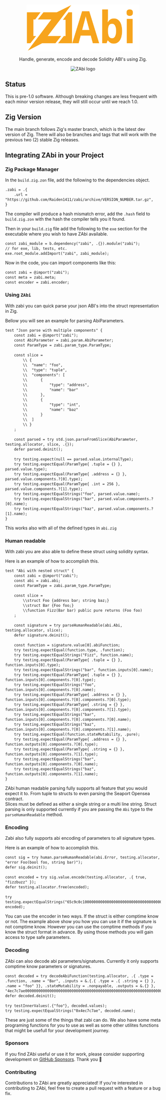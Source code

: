 <br/>

<p align="center">
    <picture>
      <source media="(prefers-color-scheme: dark)" srcset="https://raw.githubusercontent.com/Raiden1411/zabi/main/.github/zabi.svg">
      <img alt="ZAbi logo" src="https://raw.githubusercontent.com/Raiden1411/zabi/main/.github/zabi.svg" width="auto" height="150">
    </picture>
</p>

<p align="center">
  Handle, generate, encode and decode Solidity ABI's using Zig. 
<p>

<p align="center">
  <picture>
    <source media="(prefers-color-scheme: dark)" srcset="https://codecov.io/github/Raiden1411/zabi/graph/badge.svg">
    <img alt="ZAbi logo" src="https://codecov.io/github/Raiden1411/zabi/graph/badge.svg" width="auto" height="25">
  </picture>
<p>

## Status
This is pre-1.0 software. Although breaking changes are less frequent with each minor version release,
they will still occur until we reach 1.0.

## Zig Version
The main branch follows Zig's master branch, which is the latest dev version of Zig. There will also be 
branches and tags that will work with the previous two (2) stable Zig releases.

## Integrating ZAbi in your Project
### Zig Package Manager
In the `build.zig.zon` file, add the following to the dependencies object.

```zig
.zabi = .{
    .url = "https://github.com/Raiden1411/zabi/archive/VERSION_NUMBER.tar.gz",
}
```

The compiler will produce a hash mismatch error, add the `.hash` field to `build.zig.zon`
with the hash the compiler tells you it found.

Then in your `build.zig` file add the following to the `exe` section for the executable where you wish to have ZAbi available.

```zig
const zabi_module = b.dependency("zabi", .{}).module("zabi");
// for exe, lib, tests, etc.
exe.root_module.addImport("zabi", zabi_module);
```

Now in the code, you can import components like this:

```zig
const zabi = @import("zabi");
const meta = zabi.meta;
const encoder = zabi.encoder;
```

### Using `ZAbi`

With zabi you can quick parse your json ABI's into the struct representation in Zig.

Bellow you will see an example for parsing AbiParameters.

```zig
test "Json parse with multiple components" {
    const zabi = @import("zabi");
    const AbiParameter = zabi.param.AbiParameter;
    const ParamType = zabi.param_type.ParamType;

    const slice =
        \\ {
        \\  "name": "foo",
        \\  "type": "tuple",
        \\  "components": [
        \\      {
        \\          "type": "address",
        \\          "name": "bar"
        \\      },
        \\      {
        \\          "type": "int",
        \\          "name": "baz"
        \\      }
        \\  ]
        \\ }
    ;

    const parsed = try std.json.parseFromSlice(AbiParameter, testing.allocator, slice, .{});
    defer parsed.deinit();

    try testing.expect(null == parsed.value.internalType);
    try testing.expectEqual(ParamType{ .tuple = {} }, parsed.value.type);
    try testing.expectEqual(ParamType{ .address = {} }, parsed.value.components.?[0].type);
    try testing.expectEqual(ParamType{ .int = 256 }, parsed.value.components.?[1].type);
    try testing.expectEqualStrings("foo", parsed.value.name);
    try testing.expectEqualStrings("bar", parsed.value.components.?[0].name);
    try testing.expectEqualStrings("baz", parsed.value.components.?[1].name);
}

```

This works also with all of the defined types in `abi.zig`

### Human readable

With zabi you are also able to define these struct using solidity syntax.

Here is an example of how to accomplish this.

```zig
test "Abi with nested struct" {
    const zabi = @import("zabi");
    const abi = zabi.abi;
    const ParamType = zabi.param_type.ParamType;

    const slice =
        \\struct Foo {address bar; string baz;}
        \\struct Bar {Foo foo;}
        \\function Fizz(Bar bar) public pure returns (Foo foo)
    ;

    const signature = try parseHumanReadable(abi.Abi, testing.allocator, slice);
    defer signature.deinit();

    const function = signature.value[0].abiFunction;
    try testing.expectEqual(function.type, .function);
    try testing.expectEqualStrings("Fizz", function.name);
    try testing.expectEqual(ParamType{ .tuple = {} }, function.inputs[0].type);
    try testing.expectEqualStrings("bar", function.inputs[0].name);
    try testing.expectEqual(ParamType{ .tuple = {} }, function.inputs[0].components.?[0].type);
    try testing.expectEqualStrings("foo", function.inputs[0].components.?[0].name);
    try testing.expectEqual(ParamType{ .address = {} }, function.inputs[0].components.?[0].components.?[0].type);
    try testing.expectEqual(ParamType{ .string = {} }, function.inputs[0].components.?[0].components.?[1].type);
    try testing.expectEqualStrings("bar", function.inputs[0].components.?[0].components.?[0].name);
    try testing.expectEqualStrings("baz", function.inputs[0].components.?[0].components.?[1].name);
    try testing.expectEqual(function.stateMutability, .pure);
    try testing.expectEqual(ParamType{ .address = {} }, function.outputs[0].components.?[0].type);
    try testing.expectEqual(ParamType{ .string = {} }, function.outputs[0].components.?[1].type);
    try testing.expectEqualStrings("bar", function.outputs[0].components.?[0].name);
    try testing.expectEqualStrings("baz", function.outputs[0].components.?[1].name);
}
```

ZAbi human readable parsing fully supports all feature that you would expect it to. From tuple to structs to even parsing the Seaport Opensea contract. \
Slices must be defined as either a single string or a multi line string.
Struct parsing is only supported currently if you are passing the `Abi` type to the `parseHumanReadable` method.

### Encoding

Zabi also fully supports abi encoding of parameters to all signature types.

Here is an example of how to accomplish this.

```zig
const sig = try human.parseHumanReadable(abi.Error, testing.allocator, "error Foo(bool foo, string bar)");
defer sig.deinit();

const encoded = try sig.value.encode(testing.allocator, .{ true, "fizzbuzz" });
defer testing.allocator.free(encoded);

try testing.expectEqualStrings("65c9c0c100000000000000000000000000000000000000000000000000000000000000010000000000000000000000000000000000000000000000000000000000000040000000000000000000000000000000000000000000000000000000000000000866697a7a62757a7a000000000000000000000000000000000000000000000000", encoded);
```

You can use the encoder in two ways. If the struct is either comptime know or not. The example above show you how you can use it if the signature is not comptime know. However you can use the comptime methods if you know the struct format in advance. By using those methods you will gain access to type safe parameters.

### Decoding

ZAbi can also decode abi parameters/signatures. Currently it only supports comptime know parameters or signatures.

```zig
const decoded = try decodeAbiFunction(testing.allocator, .{ .type = .function, .name = "Bar", .inputs = &.{.{ .type = .{ .string = {} }, .name = "foo" }}, .stateMutability = .nonpayable, .outputs = &.{} }, "4ec7c7ae00000000000000000000000000000000000000000000000000000000000000200000000000000000000000000000000000000000000000000000000000000003666f6f0000000000000000000000000000000000000000000000000000000000");
defer decoded.deinit();

try testInnerValues(.{"foo"}, decoded.values);
try testing.expectEqualStrings("0x4ec7c7ae", decoded.name);
```

These are just some of the things that zabi can do. We also have some meta programing functions for you to use as well as some other utilites functions that might be usefull for your development journey.

### Sponsors

If you find ZAbi useful or use it for work, please consider supporting development on [GitHub Sponsors]( https://github.com/sponsors/Raiden1411). Thank you 🙏

### Contributing

Contributions to ZAbi are greatly appreciated! If you're interested in contributing to ZAbi, feel free to create a pull request with a feature or a bug fix.
